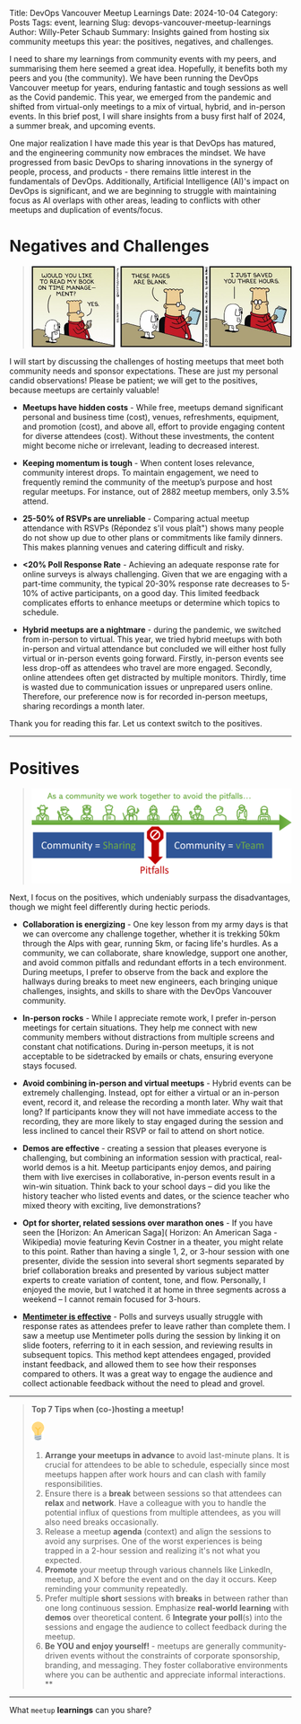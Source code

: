 Title: DevOps Vancouver Meetup Learnings
Date: 2024-10-04
Category: Posts 
Tags: event, learning
Slug: devops-vancouver-meetup-learnings
Author: Willy-Peter Schaub
Summary: Insights gained from hosting six community meetups this year: the positives, negatives, and challenges.

I need to share my learnings from community events with my peers, and summarising them here seemed a great idea. Hopefully, it benefits both my peers and you (the community). We have been running the DevOps Vancouver meetup for years, enduring fantastic and tough sessions as well as the Covid pandemic. This year, we emerged from the pandemic and shifted from virtual-only meetings to a mix of virtual, hybrid, and in-person events. In this brief post, I will share insights from a busy first half of 2024, a summer break, and upcoming events.

One major realization I have made this year is that DevOps has matured, and the engineering community now embraces the mindset. We have progressed from basic DevOps to sharing innovations in the synergy of people, process, and products - there remains little interest in the fundamentals of DevOps. Additionally, Artificial Intelligence (AI)'s impact on DevOps is significant, and we are beginning to struggle with maintaining focus as AI overlaps with other areas, leading to conflicts with other meetups and duplication of events/focus.

# Negatives and Challenges

> ![negatives](../images/devops-vancouver-meetup-learnings-1.jpg) 

I will start by discussing the challenges of hosting meetups that meet both community needs and sponsor expectations. These are just my personal candid observations! Please be patient; we will get to the positives, because meetups are certainly valuable!

- **Meetups have hidden costs** - While free, meetups demand significant personal and business time (cost), venues, refreshments, equipment, and promotion (cost), and above all, effort to provide engaging content for diverse attendees (cost). Without these investments, the content might become niche or irrelevant, leading to decreased interest.

- **Keeping momentum is tough** - When content loses relevance, community interest drops. To maintain engagement, we need to frequently remind the community of the meetup’s purpose and host regular meetups. For instance, out of 2882 meetup members, only 3.5% attend.

- **25-50% of RSVPs are unreliable** - Comparing actual meetup attendance with RSVPs (Répondez s'il vous plaît") shows many people do not show up due to other plans or commitments like family dinners. This makes planning venues and catering difficult and risky.

- **<20% Poll Response Rate** - Achieving an adequate response rate for online surveys is always challenging. Given that we are engaging with a part-time community, the typical 20-30% response rate decreases to 5-10% of active participants, on a good day. This limited feedback complicates efforts to enhance meetups or determine which topics to schedule.

- **Hybrid meetups are a nightmare** - during the pandemic, we switched from in-person to virtual. This year, we tried hybrid meetups with both in-person and virtual attendance but concluded we will either host fully virtual or in-person events going forward. Firstly, in-person events see less drop-off as attendees who travel are more engaged. Secondly, online attendees often get distracted by multiple monitors. Thirdly, time is wasted due to communication issues or unprepared users online. Therefore, our preference now is for recorded in-person meetups, sharing recordings a month later. 

Thank you for reading this far. Let us context switch to the positives.

---

# Positives

> ![positives](../images/devops-vancouver-meetup-learnings-2.png) 

Next, I focus on the positives, which undeniably surpass the disadvantages, though we might feel differently during hectic periods.

- **Collaboration is energizing** - One key lesson from my army days is that we can overcome any challenge together, whether it is trekking 50km through the Alps with gear, running 5km, or facing life's hurdles. As a community, we can collaborate, share knowledge, support one another, and avoid common pitfalls and redundant efforts in a tech environment. During meetups, I prefer to observe from the back and explore the hallways during breaks to meet new engineers, each bringing unique challenges, insights, and skills to share with the DevOps Vancouver community.

- **In-person rocks** - While I appreciate remote work, I prefer in-person meetings for certain situations. They help me connect with new community members without distractions from multiple screens and constant chat notifications. During in-person meetups, it is not acceptable to be sidetracked by emails or chats, ensuring everyone stays focused.

- **Avoid combining in-person and virtual meetups** - Hybrid events can be extremely challenging. Instead, opt for either a virtual or an in-person event, record it, and release the recording a month later. Why wait that long? If participants know they will not have immediate access to the recording, they are more likely to stay engaged during the session and less inclined to cancel their RSVP or fail to attend on short notice. 

- **Demos are effective** - creating a session that pleases everyone is challenging, but combining an information session with practical, real-world demos is a hit. Meetup participants enjoy demos, and pairing them with live exercises in collaborative, in-person events result in a win-win situation. Think back to your school days – did you like the history teacher who listed events and dates, or the science teacher who mixed theory with exciting, live demonstrations?

- **Opt for shorter, related sessions over marathon ones** - If you have seen the [Horizon: An American Saga]( Horizon: An American Saga - Wikipedia) movie featuring Kevin Costner in a theater, you might relate to this point. Rather than having a single 1, 2, or 3-hour session with one presenter, divide the session into several short segments separated by brief collaboration breaks and presented by various subject matter experts to create variation of content, tone, and flow. Personally, I enjoyed the movie, but I watched it at home in three segments across a weekend – I cannot remain focused for 3-hours.

- **[Mentimeter is effective](https://www.mentimeter.com/)** - Polls and surveys usually struggle with response rates as attendees prefer to leave rather than complete them. I saw a meetup use Mentimeter polls during the session by linking it on slide footers, referring to it in each session, and reviewing results in subsequent topics. This method kept attendees engaged, provided instant feedback, and allowed them to see how their responses compared to others. It was a great way to engage the audience and collect actionable feedback without the need to plead and grovel.

---

>
> **Top 7 Tips when (co-)hosting a meetup!**
>
> ![bulb](../images/moving-hundreds-of-pipeline-snowflakes-part8-7.png)
> 1. **Arrange your meetups in advance** to avoid last-minute plans. It is crucial for attendees to be able to schedule, especially since most meetups happen after work hours and can clash with family responsibilities.
> 2. Ensure there is a **break** between sessions so that attendees can **relax** and **network**. Have a colleague with you to handle the potential influx of questions from multiple attendees, as you will also need breaks occasionally.
> 3. Release a meetup **agenda** (context) and align the sessions to avoid any surprises. One of the worst experiences is being trapped in a 2-hour session and realizing it's not what you expected.
> 4. **Promote** your meetup through various channels like LinkedIn, meetup, and X before the event and on the day it occurs. Keep reminding your community repeatedly.
> 5. Prefer multiple **short** sessions with **breaks** in between rather than one long continuous session. Emphasize **real-world learning** with **demos** over theoretical content.
> 6 **Integrate your poll**(s) into the sessions and engage the audience to collect feedback during the meetup.
> 7. **Be YOU and enjoy yourself!** - meetups are generally community-driven events without the constraints of corporate sponsorship, branding, and messaging. They foster collaborative environments where you can be authentic and appreciate informal interactions. **

---

What ```meetup``` **learnings** can you share?

